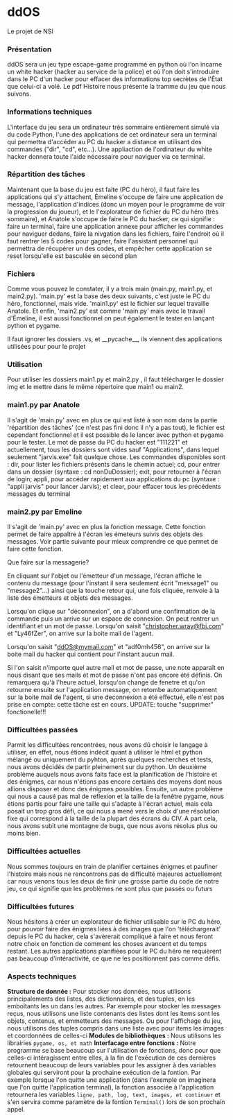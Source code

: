 # ddOS
Le projet de NSI

### Présentation
ddOS sera un jeu type escape-game programmé en python où l'on incarne un white hacker (hacker au service de la police) et où l'on doit s'introduire dans le PC d'un hacker pour effacer des informations top secrètes de l'État que celui-ci a volé. Le pdf Histoire nous présente la tramme du jeu que nous suivons.

### Informations techniques
L'interface du jeu sera un ordinateur très sommaire entièrement simulé via du code Python, l'une des applications de cet ordinateur sera un terminal qui permettra d'accéder au PC du hacker a distance en utilisant des commandes ("dir", "cd", etc...). Une appliaction de l'ordinateur du white hacker donnera toute l'aide nécessaire pour naviguer via ce terminal.

### Répartition des tâches
Maintenant que la base du jeu est faite (PC du héro), il faut faire les applications qui s'y attachent, Émeline s'occupe de faire une application de message, l'application d'indices (donc un moyen pour le programme de voir la progression du joueur), et le l'explorateur de fichier du PC du héro (très sommaire), et Anatole s'occupe de faire le PC du hacker, ce qui signifie : faire un terminal, faire une application annexe pour afficher les commandes pour naviguer dedans, faire la nivgation dans les fichiers, faire l'endroit où il faut rentrer les 5 codes pour gagner, faire l'assistant personnel qui permettra de récupérer un des codes, et empêcher cette application se reset lorsqu'elle est basculée en second plan

### Fichiers
Comme vous pouvez le constater, il y a trois main (main.py, main1.py, et main2.py). 'main.py' est la base des deux suivants, c'est juste le PC du héro, fonctionnel, mais vide. 'main1.py' est le fichier sur lequel travaille Anatole.  Et enfin, 'main2.py' est comme 'main.py' mais avec le travail d'Émeline, il est aussi  fonctionnel on peut également le tester en lançant python et pygame.

Il faut ignorer les dossiers .vs, et \_\_pycache\_\_, ils viennent des applications utilisées pour pour le projet

### Utilisation
Pour utiliser les dossiers main1.py et main2.py , il faut télécharger le dossier img et le mettre dans le même répertoire que main1 ou main2.

### main1.py par Anatole
Il s'agit de 'main.py' avec en plus ce qui est listé à son nom dans la partie 'répartition des tâches' (ce n'est pas fini donc il n'y a pas tout), le fichier est cependant fonctionnel et il est possible de le lancer avec python et pygame pour le tester. Le mot de passe du PC du hacker est "111221" et actuellement, tous les dossiers sont vides sauf "Applications", dans lequel seulement "jarvis.exe" fait quelque chose. Les commandes disponibles sont : dir, pour lister les fichiers présents dans le chemin actuel; cd, pour entrer dans un dossier (syntaxe : cd nonDuDossier); exit, pour retourner à l'écran de login; appli, pour accéder rapidement aux applications du pc (syntaxe : "appli jarvis" pour lancer Jarvis); et clear, pour effacer tous les précédents messages du terminal

### main2.py par Emeline
Il s'agit de 'main.py' avec en plus la fonction message. Cette fonction permet de faire appaître à l'écran les émeteurs suivis des objets des messages. Voir partie suivante pour mieux comprendre ce que permet de faire cette fonction.

Que faire sur la messagerie?

En cliquant sur l'objet ou l'émetteur d'un message, l'écran affiche le contenu du message (pour l'instant il sera seulement écrit "message1" ou "message2"...) ainsi que la touche retour qui, une fois cliquée, renvoie à la liste des émetteurs et objets des messages.

Lorsqu'on clique sur "déconnexion", on a d'abord une confirmation de la commande puis un arrive sur un espace de connexion. On peut rentrer un identifiant et un mot de passe. Lorsqu'on saisit "christopher.wray@fbi.com" et "Ly46fZer", on arrive sur la boite mail de l'agent.

Lorsqu'on saisit "ddOS@mymail.com" et "adf0mh456", on arrive sur la boite mail du hacker qui contient pour l'instant aucun mail. 

Si l'on saisit n'importe quel autre mail et mot de passe, une note apparaît en nous disant que ses mails et mot de passe n'ont pas encore été définis.  On remarquera qu'à l'heure actuel, lorsqu'on change de fenetre et qu'on retourne ensuite sur l'application message, on retombe automatiquement sur la boite mail de l'agent, si une deconnexion a été effectué, elle n'est pas prise en compte: cette tâche est en cours. UPDATE: touche "supprimer" fonctionelle!!! 

### Difficultées passées
Parmit les difficultées rencontrées, nous avons dû choisir le langage à utiliser, en effet, nous étions indécit quant à utiliser le html et python mélangé ou uniquement du pyhton, après quelques recherches et tests, nous avons décidés de partir pleinement sur du python. Un deuxième problème auquels nous avons faits face est la planification de l'histoire et des énigmes, car nous n'étions pas encore certains des moyens dont nous allions disposer et donc des énigmes possibles. Ensuite, un autre problème qui nous a causé pas mal de reflexion et la taille de la fenêtre pygame, nous étions partis pour faire une taille qui s'adapte à l'écran actuel, mais cela posait un trop gros défi, ce qui nous a mené vers le choix d'une résolution fixe qui correspond à la taille de la plupart des écrans du CIV. A part cela, nous avons subit une montagne de bugs, que nous avons résolus plus ou moins bien.

### Difficultées actuelles
Nous sommes toujours en train de planifier certaines énigmes et paufiner l'histoire mais nous ne rencontrons pas de difficulté majeures actuellement car nous venons tous les deux de finir une grosse partie du code de notre jeu, ce qui signifie que les problèmes ne sont plus que passés ou futurs

### Difficultées futures
Nous hésitons à créer un explorateur de fichier utilisable sur le PC du héro, pour pouvoir faire des énigmes liées à des images que l'on 'téléchargerait' depuis le PC du hacker, cela s'avèrerait compliqué à faire et nous feront notre choix en fonction de comment les choses avancent et du temps restant. Les autres applications planifiées pour le PC du héro ne requièrent pas beaucoup d'intéractivité, ce que ne les positionnent pas comme défis.

### Aspects techniques
**Structure de donnée :** Pour stocker nos données, nous utilisons principalements des listes, des dictionnaires, et des tuples, en les emboîtants les un dans les autres. Par exemple pour stocker les messages reçus, nous utilisons une liste contenants des listes dont les items sont les objets, contenus, et emmetteurs des messages. Ou pour l'affichage du jeu, nous utilisons des tuples compris dans une liste avec pour items les images et coordonnées de celles-ci
**Modules de bibliothèques :** Nous utilisons les librairies `pygame, os, et math`
**Interfacage entre fonctions :** Notre programme se base beaucoup sur l'utilisation de fonctions, donc pour que celles-ci intéragissent entre elles, à la fin de l'exécution de ces dernières retournent beaucoup de leurs variables pour les assigner à des variables globales qui serviront pour la prochaine exécution de la fontion. Par exemple lorsque l'on quitte une application (dans l'exemple on imaginera que l'on quitte l'application terminal), la fonction associée à l'application retournera les variables `ligne, path, log, text, images, et continuer` et s'en servira comme paramètre de la fontion `Terminal()` lors de son prochain appel.

